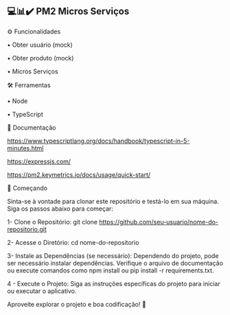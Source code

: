 ## 💻📊✔️ PM2 Micros Serviços

⚙️ Funcionalidades

• Obter usuário (mock)

• Obter produto (mock)

• Micros Serviços

🛠️ Ferramentas

• Node

• TypeScript

📖 Documentação

https://www.typescriptlang.org/docs/handbook/typescript-in-5-minutes.html

https://expressjs.com/

https://pm2.keymetrics.io/docs/usage/quick-start/

🚀 Começando

Sinta-se à vontade para clonar este repositório e testá-lo em sua máquina. Siga os passos abaixo para começar:

1- Clone o Repositório:
git clone https://github.com/seu-usuario/nome-do-repositorio.git

2- Acesse o Diretório:
cd nome-do-repositorio

3- Instale as Dependências (se necessário):
Dependendo do projeto, pode ser necessário instalar dependências. Verifique o arquivo de documentação ou execute comandos como npm install ou pip install -r requirements.txt.

4 - Execute o Projeto:
Siga as instruções específicas do projeto para iniciar ou executar o aplicativo.

Aproveite explorar o projeto e boa codificação! 🚀
